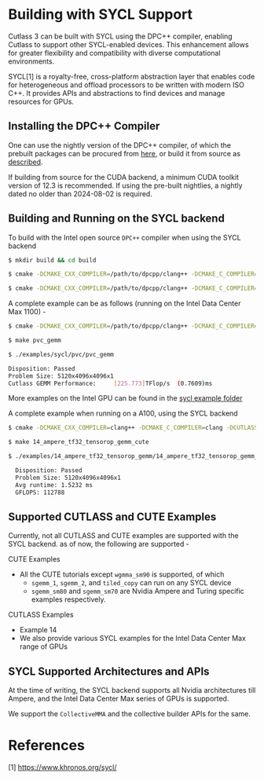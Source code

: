 # Building with SYCL Support

Cutlass 3 can be built with SYCL using the DPC++ compiler, enabling Cutlass
to support other SYCL-enabled devices. This enhancement allows for greater
flexibility and compatibility with diverse computational environments.

SYCL[1] is a royalty-free, cross-platform abstraction layer that enables
code for heterogeneous and offload processors to be written with modern
ISO C++. It provides APIs and abstractions to find devices and manage
resources for GPUs.

## Installing the DPC++ Compiler
One can use the nightly version of the DPC++ compiler, of which the prebuilt packages can be 
procured from [here](https://github.com/intel/llvm/releases), or build it from source as [described](https://github.com/intel/llvm/blob/sycl/sycl/doc/GetStartedGuide.md).

If building from source for the CUDA backend, a minimum CUDA toolkit version of 12.3 is recommended.
If using the pre-built nightlies, a nightly dated no older than 2024-08-02 is required.

## Building and Running on the SYCL backend
To build with the Intel open source `DPC++` compiler when using the SYCL backend
```bash
$ mkdir build && cd build

$ cmake -DCMAKE_CXX_COMPILER=/path/to/dpcpp/clang++ -DCMAKE_C_COMPILER=/path/to/dpcpp/clang -DCUTLASS_ENABLE_SYCL=ON -DDPCPP_SYCL_TARGET=nvptx64-nvidia-cuda -DDPCPP_SYCL_ARCH=sm_80 .. # compiles for the NVIDIA Ampere GPU architecture

$ cmake -DCMAKE_CXX_COMPILER=/path/to/dpcpp/clang++ -DCMAKE_C_COMPILER=/path/to/dpcpp/clang -DCUTLASS_ENABLE_SYCL=ON -DDPCPP_SYCL_TARGET=intel_gpu_pvc .. # compiles for the Intel Xe Core Architecture
```
A complete example can be as follows (running on the Intel Data Center Max 1100) - 

```bash
$ cmake -DCMAKE_CXX_COMPILER=/path/to/dpcpp/clang++ -DCMAKE_C_COMPILER=/path/to/dpcpp/clang -DCUTLASS_ENABLE_SYCL=ON -DDPCPP_SYCL_TARGET=intel_gpu_pvc ..

$ make pvc_gemm

$ ./examples/sycl/pvc/pvc_gemm

Disposition: Passed
Problem Size: 5120x4096x4096x1
Cutlass GEMM Performance:     [225.773]TFlop/s  (0.7609)ms
```
More examples on the Intel GPU can be found in the [sycl example folder](../../examples/sycl/pvc/)

A complete example when running on a A100, using the SYCL backend

```bash
$ cmake -DCMAKE_CXX_COMPILER=clang++ -DCMAKE_C_COMPILER=clang -DCUTLASS_ENABLE_SYCL=ON -DDPCPP_SYCL_TARGET=nvptx64-nvidia-cuda -DDPCPP_SYCL_ARCH=sm_80

$ make 14_ampere_tf32_tensorop_gemm_cute

$ ./examples/14_ampere_tf32_tensorop_gemm/14_ampere_tf32_tensorop_gemm_cute 

  Disposition: Passed
  Problem Size: 5120x4096x4096x1
  Avg runtime: 1.5232 ms
  GFLOPS: 112788
```

## Supported CUTLASS and CUTE Examples
Currently, not all CUTLASS and CUTE examples are supported with the SYCL backend.
as of now, the following are supported - 

CUTE Examples <br>
  * All the CUTE tutorials except `wgmma_sm90` is supported, of which
    * `sgemm_1`, `sgemm_2`, and `tiled_copy` can run on any SYCL device
    * `sgemm_sm80` and `sgemm_sm70` are Nvidia Ampere and Turing specific examples respectively.

CUTLASS Examples <br>
  * Example 14
  * We also provide various SYCL examples for the Intel Data Center Max range of GPUs
  
## SYCL Supported Architectures and APIs
At the time of writing, the SYCL backend supports all Nvidia architectures till Ampere, and the 
Intel Data Center Max series of GPUs is supported.

We support the `CollectiveMMA` and the collective builder APIs for the same.

# References

[1] https://www.khronos.org/sycl/
